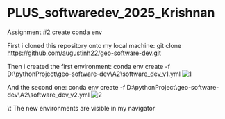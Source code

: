 # PLUS_softwaredev_2025_Krishnan
Assignment #2 create conda env

First i cloned this repository onto my local machine: 
git clone https://github.com/augustinh22/geo-software-dev.git

Then i created the first environment: 
conda env create -f D:\pythonProject\geo-software-dev\A2\software_dev_v1.yml
![1](https://github.com/user-attachments/assets/d394ce22-b29f-44a7-8d85-640b6cd61033)

And the second one: 
conda env create -f D:\pythonProject\geo-software-dev\A2\software_dev_v2.yml
![2](https://github.com/user-attachments/assets/bd73885b-40e3-4301-a886-ce93413ca631)

\t
The new environments are visible in my navigator  


